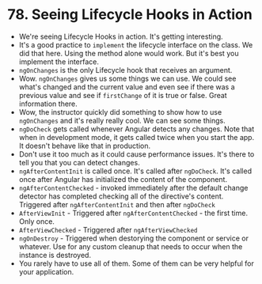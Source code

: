 # 78. Seeing Lifecycle Hooks in Action
- We're seeing Lifecycle Hooks in action. It's getting interesting.
- It's a good practice to `implement` the lifecycle interface on the class. We did that here. Using the method alone would work. But it's best you implement the interface.
- `ngOnChanges` is the only Lifecycle hook that receives an argument. 
-  Wow. `ngOnChanges` gives us some things we can use. We could see what's changed and the current value and even see if there was a previous value and see if `firstChange` of it is true or false. Great information there. 
- Wow, the instructor quickly did something to show how to use `ngOnChanges` and it's really really cool. We can see some things. 
- `ngDoCheck` gets called whenever Angular detects any changes. Note that when in development mode, it gets called twice when you start the app. It doesn't behave like that in production.
- Don't use it too much as it could cause performance issues. It's there to tell you that you can detect changes.
- `ngAfterContentInit` is called once. It's called after `ngDoCheck`. It's called once after Angular has initialized the content of the component. 
- `ngAfterContentChecked` - invoked immediately after the default change detector has completed checking all of the directive's content. Triggered after `ngAfterContentInit` and then after `ngDoCheck`
- `AfterViewInit` - Triggered after `ngAfterContentChecked` - the first time. Only once. 
- `AfterViewChecked` - Triggered after `ngAfterViewChecked`
- `ngOnDestroy` - Triggered when destorying the component or service or whatever.  Use for any custom cleanup that needs to occur when the instance is destroyed.
- You rarely have to use all of them. Some of them can be very helpful for your application. 